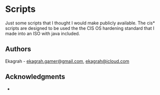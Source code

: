 # Scripts

Just some scripts that I thought I would make publicly available. The cis\* scripts are designed to be used the the CIS OS hardening standard that I made into an ISO with java included.

## Authors

Ekagrah - ekagrah.gamer@gmail.com, ekagrah@icloud.com

## Acknowledgments

* 

